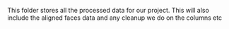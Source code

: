 This folder stores all the processed data for our project. This will also include the aligned faces data and any cleanup we do on the columns etc
